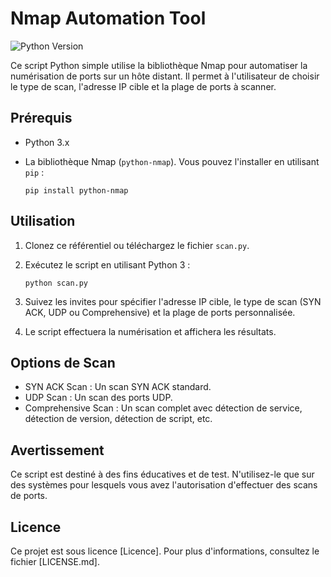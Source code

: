 # Nmap Automation Tool

![Python Version](https://img.shields.io/badge/Python-3.x-blue.svg)

Ce script Python simple utilise la bibliothèque Nmap pour automatiser la numérisation de ports sur un hôte distant. Il permet à l'utilisateur de choisir le type de scan, l'adresse IP cible et la plage de ports à scanner.

## Prérequis

- Python 3.x
- La bibliothèque Nmap (`python-nmap`). Vous pouvez l'installer en utilisant `pip` :

  ```
  pip install python-nmap
  ```

## Utilisation

1. Clonez ce référentiel ou téléchargez le fichier `scan.py`.

2. Exécutez le script en utilisant Python 3 :

   ```
   python scan.py
   ```

3. Suivez les invites pour spécifier l'adresse IP cible, le type de scan (SYN ACK, UDP ou Comprehensive) et la plage de ports personnalisée.

4. Le script effectuera la numérisation et affichera les résultats.

## Options de Scan

- SYN ACK Scan : Un scan SYN ACK standard.
- UDP Scan : Un scan des ports UDP.
- Comprehensive Scan : Un scan complet avec détection de service, détection de version, détection de script, etc.

## Avertissement

Ce script est destiné à des fins éducatives et de test. N'utilisez-le que sur des systèmes pour lesquels vous avez l'autorisation d'effectuer des scans de ports.

## Licence

Ce projet est sous licence [Licence]. Pour plus d'informations, consultez le fichier [LICENSE.md].
